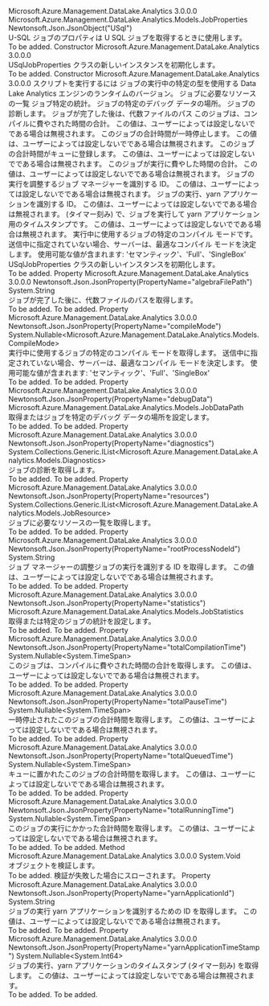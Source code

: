 <Type Name="USqlJobProperties" FullName="Microsoft.Azure.Management.DataLake.Analytics.Models.USqlJobProperties">
  <TypeSignature Language="C#" Value="public class USqlJobProperties : Microsoft.Azure.Management.DataLake.Analytics.Models.JobProperties" />
  <TypeSignature Language="ILAsm" Value=".class public auto ansi beforefieldinit USqlJobProperties extends Microsoft.Azure.Management.DataLake.Analytics.Models.JobProperties" />
  <TypeSignature Language="DocId" Value="T:Microsoft.Azure.Management.DataLake.Analytics.Models.USqlJobProperties" />
  <TypeSignature Language="VB.NET" Value="Public Class USqlJobProperties&#xA;Inherits JobProperties" />
  <TypeSignature Language="F#" Value="type USqlJobProperties = class&#xA;    inherit JobProperties" />
  <AssemblyInfo>
    <AssemblyName>Microsoft.Azure.Management.DataLake.Analytics</AssemblyName>
    <AssemblyVersion>3.0.0.0</AssemblyVersion>
  </AssemblyInfo>
  <Base>
    <BaseTypeName>Microsoft.Azure.Management.DataLake.Analytics.Models.JobProperties</BaseTypeName>
  </Base>
  <Interfaces />
  <Attributes>
    <Attribute>
      <AttributeName>Newtonsoft.Json.JsonObject("USql")</AttributeName>
    </Attribute>
  </Attributes>
  <Docs>
    <summary>
            U-SQL ジョブのプロパティは U SQL ジョブを取得するときに使用します。
            </summary>
    <remarks>To be added.</remarks>
  </Docs>
  <Members>
    <Member MemberName=".ctor">
      <MemberSignature Language="C#" Value="public USqlJobProperties ();" />
      <MemberSignature Language="ILAsm" Value=".method public hidebysig specialname rtspecialname instance void .ctor() cil managed" />
      <MemberSignature Language="DocId" Value="M:Microsoft.Azure.Management.DataLake.Analytics.Models.USqlJobProperties.#ctor" />
      <MemberSignature Language="VB.NET" Value="Public Sub New ()" />
      <MemberType>Constructor</MemberType>
      <AssemblyInfo>
        <AssemblyName>Microsoft.Azure.Management.DataLake.Analytics</AssemblyName>
        <AssemblyVersion>3.0.0.0</AssemblyVersion>
      </AssemblyInfo>
      <Parameters />
      <Docs>
        <summary>
            USqlJobProperties クラスの新しいインスタンスを初期化します。
            </summary>
        <remarks>To be added.</remarks>
      </Docs>
    </Member>
    <Member MemberName=".ctor">
      <MemberSignature Language="C#" Value="public USqlJobProperties (string script, string runtimeVersion = null, System.Collections.Generic.IList&lt;Microsoft.Azure.Management.DataLake.Analytics.Models.JobResource&gt; resources = null, Microsoft.Azure.Management.DataLake.Analytics.Models.JobStatistics statistics = null, Microsoft.Azure.Management.DataLake.Analytics.Models.JobDataPath debugData = null, System.Collections.Generic.IList&lt;Microsoft.Azure.Management.DataLake.Analytics.Models.Diagnostics&gt; diagnostics = null, string algebraFilePath = null, Nullable&lt;TimeSpan&gt; totalCompilationTime = null, Nullable&lt;TimeSpan&gt; totalPauseTime = null, Nullable&lt;TimeSpan&gt; totalQueuedTime = null, Nullable&lt;TimeSpan&gt; totalRunningTime = null, string rootProcessNodeId = null, string yarnApplicationId = null, Nullable&lt;long&gt; yarnApplicationTimeStamp = null, Nullable&lt;Microsoft.Azure.Management.DataLake.Analytics.Models.CompileMode&gt; compileMode = null);" />
      <MemberSignature Language="ILAsm" Value=".method public hidebysig specialname rtspecialname instance void .ctor(string script, string runtimeVersion, class System.Collections.Generic.IList`1&lt;class Microsoft.Azure.Management.DataLake.Analytics.Models.JobResource&gt; resources, class Microsoft.Azure.Management.DataLake.Analytics.Models.JobStatistics statistics, class Microsoft.Azure.Management.DataLake.Analytics.Models.JobDataPath debugData, class System.Collections.Generic.IList`1&lt;class Microsoft.Azure.Management.DataLake.Analytics.Models.Diagnostics&gt; diagnostics, string algebraFilePath, valuetype System.Nullable`1&lt;valuetype System.TimeSpan&gt; totalCompilationTime, valuetype System.Nullable`1&lt;valuetype System.TimeSpan&gt; totalPauseTime, valuetype System.Nullable`1&lt;valuetype System.TimeSpan&gt; totalQueuedTime, valuetype System.Nullable`1&lt;valuetype System.TimeSpan&gt; totalRunningTime, string rootProcessNodeId, string yarnApplicationId, valuetype System.Nullable`1&lt;int64&gt; yarnApplicationTimeStamp, valuetype System.Nullable`1&lt;valuetype Microsoft.Azure.Management.DataLake.Analytics.Models.CompileMode&gt; compileMode) cil managed" />
      <MemberSignature Language="DocId" Value="M:Microsoft.Azure.Management.DataLake.Analytics.Models.USqlJobProperties.#ctor(System.String,System.String,System.Collections.Generic.IList{Microsoft.Azure.Management.DataLake.Analytics.Models.JobResource},Microsoft.Azure.Management.DataLake.Analytics.Models.JobStatistics,Microsoft.Azure.Management.DataLake.Analytics.Models.JobDataPath,System.Collections.Generic.IList{Microsoft.Azure.Management.DataLake.Analytics.Models.Diagnostics},System.String,System.Nullable{System.TimeSpan},System.Nullable{System.TimeSpan},System.Nullable{System.TimeSpan},System.Nullable{System.TimeSpan},System.String,System.String,System.Nullable{System.Int64},System.Nullable{Microsoft.Azure.Management.DataLake.Analytics.Models.CompileMode})" />
      <MemberSignature Language="VB.NET" Value="Public Sub New (script As String, Optional runtimeVersion As String = null, Optional resources As IList(Of JobResource) = null, Optional statistics As JobStatistics = null, Optional debugData As JobDataPath = null, Optional diagnostics As IList(Of Diagnostics) = null, Optional algebraFilePath As String = null, Optional totalCompilationTime As Nullable(Of TimeSpan) = null, Optional totalPauseTime As Nullable(Of TimeSpan) = null, Optional totalQueuedTime As Nullable(Of TimeSpan) = null, Optional totalRunningTime As Nullable(Of TimeSpan) = null, Optional rootProcessNodeId As String = null, Optional yarnApplicationId As String = null, Optional yarnApplicationTimeStamp As Nullable(Of Long) = null, Optional compileMode As Nullable(Of CompileMode) = null)" />
      <MemberSignature Language="F#" Value="new Microsoft.Azure.Management.DataLake.Analytics.Models.USqlJobProperties : string * string * System.Collections.Generic.IList&lt;Microsoft.Azure.Management.DataLake.Analytics.Models.JobResource&gt; * Microsoft.Azure.Management.DataLake.Analytics.Models.JobStatistics * Microsoft.Azure.Management.DataLake.Analytics.Models.JobDataPath * System.Collections.Generic.IList&lt;Microsoft.Azure.Management.DataLake.Analytics.Models.Diagnostics&gt; * string * Nullable&lt;TimeSpan&gt; * Nullable&lt;TimeSpan&gt; * Nullable&lt;TimeSpan&gt; * Nullable&lt;TimeSpan&gt; * string * string * Nullable&lt;int64&gt; * Nullable&lt;Microsoft.Azure.Management.DataLake.Analytics.Models.CompileMode&gt; -&gt; Microsoft.Azure.Management.DataLake.Analytics.Models.USqlJobProperties" Usage="new Microsoft.Azure.Management.DataLake.Analytics.Models.USqlJobProperties (script, runtimeVersion, resources, statistics, debugData, diagnostics, algebraFilePath, totalCompilationTime, totalPauseTime, totalQueuedTime, totalRunningTime, rootProcessNodeId, yarnApplicationId, yarnApplicationTimeStamp, compileMode)" />
      <MemberType>Constructor</MemberType>
      <AssemblyInfo>
        <AssemblyName>Microsoft.Azure.Management.DataLake.Analytics</AssemblyName>
        <AssemblyVersion>3.0.0.0</AssemblyVersion>
      </AssemblyInfo>
      <Parameters>
        <Parameter Name="script" Type="System.String" />
        <Parameter Name="runtimeVersion" Type="System.String" />
        <Parameter Name="resources" Type="System.Collections.Generic.IList&lt;Microsoft.Azure.Management.DataLake.Analytics.Models.JobResource&gt;" />
        <Parameter Name="statistics" Type="Microsoft.Azure.Management.DataLake.Analytics.Models.JobStatistics" />
        <Parameter Name="debugData" Type="Microsoft.Azure.Management.DataLake.Analytics.Models.JobDataPath" />
        <Parameter Name="diagnostics" Type="System.Collections.Generic.IList&lt;Microsoft.Azure.Management.DataLake.Analytics.Models.Diagnostics&gt;" />
        <Parameter Name="algebraFilePath" Type="System.String" />
        <Parameter Name="totalCompilationTime" Type="System.Nullable&lt;System.TimeSpan&gt;" />
        <Parameter Name="totalPauseTime" Type="System.Nullable&lt;System.TimeSpan&gt;" />
        <Parameter Name="totalQueuedTime" Type="System.Nullable&lt;System.TimeSpan&gt;" />
        <Parameter Name="totalRunningTime" Type="System.Nullable&lt;System.TimeSpan&gt;" />
        <Parameter Name="rootProcessNodeId" Type="System.String" />
        <Parameter Name="yarnApplicationId" Type="System.String" />
        <Parameter Name="yarnApplicationTimeStamp" Type="System.Nullable&lt;System.Int64&gt;" />
        <Parameter Name="compileMode" Type="System.Nullable&lt;Microsoft.Azure.Management.DataLake.Analytics.Models.CompileMode&gt;" />
      </Parameters>
      <Docs>
        <param name="script">スクリプトを実行するには</param>
        <param name="runtimeVersion">ジョブの実行中の特定の型を使用する Data Lake Analytics エンジンのランタイムのバージョン。</param>
        <param name="resources">ジョブに必要なリソースの一覧</param>
        <param name="statistics">ジョブ特定の統計。</param>
        <param name="debugData">ジョブの特定のデバッグ データの場所。</param>
        <param name="diagnostics">ジョブの診断します。</param>
        <param name="algebraFilePath">ジョブが完了した後は、代数ファイルのパス</param>
        <param name="totalCompilationTime">このジョブは、コンパイルに費やされた時間の合計。 この値は、ユーザーによっては設定しないでである場合は無視されます。</param>
        <param name="totalPauseTime">このジョブの合計時間が一時停止します。
            この値は、ユーザーによっては設定しないでである場合は無視されます。</param>
        <param name="totalQueuedTime">このジョブの合計時間がキューに登録します。
            この値は、ユーザーによっては設定しないでである場合は無視されます。</param>
        <param name="totalRunningTime">このジョブが実行に費やした時間の合計。 この値は、ユーザーによっては設定しないでである場合は無視されます。</param>
        <param name="rootProcessNodeId">ジョブの実行を調整するジョブ マネージャーを識別する ID。 この値は、ユーザーによっては設定しないでである場合は無視されます。</param>
        <param name="yarnApplicationId">ジョブの実行、yarn アプリケーションを識別する ID。 この値は、ユーザーによっては設定しないでである場合は無視されます。</param>
        <param name="yarnApplicationTimeStamp">(タイマー刻み) で、ジョブを実行して yarn アプリケーション用のタイムスタンプです。 この値は、ユーザーによっては設定しないでである場合は無視されます。</param>
        <param name="compileMode">実行中に使用するジョブの特定のコンパイル モードです。 送信中に指定されていない場合、サーバーは、最適なコンパイル モードを決定します。 使用可能な値が含まれます: 'セマンティック'、'Full'、'SingleBox'</param>
        <summary>
            USqlJobProperties クラスの新しいインスタンスを初期化します。
            </summary>
        <remarks>To be added.</remarks>
      </Docs>
    </Member>
    <Member MemberName="AlgebraFilePath">
      <MemberSignature Language="C#" Value="public string AlgebraFilePath { get; }" />
      <MemberSignature Language="ILAsm" Value=".property instance string AlgebraFilePath" />
      <MemberSignature Language="DocId" Value="P:Microsoft.Azure.Management.DataLake.Analytics.Models.USqlJobProperties.AlgebraFilePath" />
      <MemberSignature Language="VB.NET" Value="Public ReadOnly Property AlgebraFilePath As String" />
      <MemberSignature Language="F#" Value="member this.AlgebraFilePath : string" Usage="Microsoft.Azure.Management.DataLake.Analytics.Models.USqlJobProperties.AlgebraFilePath" />
      <MemberType>Property</MemberType>
      <AssemblyInfo>
        <AssemblyName>Microsoft.Azure.Management.DataLake.Analytics</AssemblyName>
        <AssemblyVersion>3.0.0.0</AssemblyVersion>
      </AssemblyInfo>
      <Attributes>
        <Attribute>
          <AttributeName>Newtonsoft.Json.JsonProperty(PropertyName="algebraFilePath")</AttributeName>
        </Attribute>
      </Attributes>
      <ReturnValue>
        <ReturnType>System.String</ReturnType>
      </ReturnValue>
      <Docs>
        <summary>
            ジョブが完了した後に、代数ファイルのパスを取得します。
            </summary>
        <value>To be added.</value>
        <remarks>To be added.</remarks>
      </Docs>
    </Member>
    <Member MemberName="CompileMode">
      <MemberSignature Language="C#" Value="public Nullable&lt;Microsoft.Azure.Management.DataLake.Analytics.Models.CompileMode&gt; CompileMode { get; }" />
      <MemberSignature Language="ILAsm" Value=".property instance valuetype System.Nullable`1&lt;valuetype Microsoft.Azure.Management.DataLake.Analytics.Models.CompileMode&gt; CompileMode" />
      <MemberSignature Language="DocId" Value="P:Microsoft.Azure.Management.DataLake.Analytics.Models.USqlJobProperties.CompileMode" />
      <MemberSignature Language="VB.NET" Value="Public ReadOnly Property CompileMode As Nullable(Of CompileMode)" />
      <MemberSignature Language="F#" Value="member this.CompileMode : Nullable&lt;Microsoft.Azure.Management.DataLake.Analytics.Models.CompileMode&gt;" Usage="Microsoft.Azure.Management.DataLake.Analytics.Models.USqlJobProperties.CompileMode" />
      <MemberType>Property</MemberType>
      <AssemblyInfo>
        <AssemblyName>Microsoft.Azure.Management.DataLake.Analytics</AssemblyName>
        <AssemblyVersion>3.0.0.0</AssemblyVersion>
      </AssemblyInfo>
      <Attributes>
        <Attribute>
          <AttributeName>Newtonsoft.Json.JsonProperty(PropertyName="compileMode")</AttributeName>
        </Attribute>
      </Attributes>
      <ReturnValue>
        <ReturnType>System.Nullable&lt;Microsoft.Azure.Management.DataLake.Analytics.Models.CompileMode&gt;</ReturnType>
      </ReturnValue>
      <Docs>
        <summary>
            実行中に使用するジョブの特定のコンパイル モードを取得します。 送信中に指定されていない場合、サーバーは、最適なコンパイル モードを決定します。 使用可能な値が含まれます: 'セマンティック'、'Full'、'SingleBox'
            </summary>
        <value>To be added.</value>
        <remarks>To be added.</remarks>
      </Docs>
    </Member>
    <Member MemberName="DebugData">
      <MemberSignature Language="C#" Value="public Microsoft.Azure.Management.DataLake.Analytics.Models.JobDataPath DebugData { get; set; }" />
      <MemberSignature Language="ILAsm" Value=".property instance class Microsoft.Azure.Management.DataLake.Analytics.Models.JobDataPath DebugData" />
      <MemberSignature Language="DocId" Value="P:Microsoft.Azure.Management.DataLake.Analytics.Models.USqlJobProperties.DebugData" />
      <MemberSignature Language="VB.NET" Value="Public Property DebugData As JobDataPath" />
      <MemberSignature Language="F#" Value="member this.DebugData : Microsoft.Azure.Management.DataLake.Analytics.Models.JobDataPath with get, set" Usage="Microsoft.Azure.Management.DataLake.Analytics.Models.USqlJobProperties.DebugData" />
      <MemberType>Property</MemberType>
      <AssemblyInfo>
        <AssemblyName>Microsoft.Azure.Management.DataLake.Analytics</AssemblyName>
        <AssemblyVersion>3.0.0.0</AssemblyVersion>
      </AssemblyInfo>
      <Attributes>
        <Attribute>
          <AttributeName>Newtonsoft.Json.JsonProperty(PropertyName="debugData")</AttributeName>
        </Attribute>
      </Attributes>
      <ReturnValue>
        <ReturnType>Microsoft.Azure.Management.DataLake.Analytics.Models.JobDataPath</ReturnType>
      </ReturnValue>
      <Docs>
        <summary>
            取得またはジョブを特定のデバッグ データの場所を設定します。
            </summary>
        <value>To be added.</value>
        <remarks>To be added.</remarks>
      </Docs>
    </Member>
    <Member MemberName="Diagnostics">
      <MemberSignature Language="C#" Value="public System.Collections.Generic.IList&lt;Microsoft.Azure.Management.DataLake.Analytics.Models.Diagnostics&gt; Diagnostics { get; }" />
      <MemberSignature Language="ILAsm" Value=".property instance class System.Collections.Generic.IList`1&lt;class Microsoft.Azure.Management.DataLake.Analytics.Models.Diagnostics&gt; Diagnostics" />
      <MemberSignature Language="DocId" Value="P:Microsoft.Azure.Management.DataLake.Analytics.Models.USqlJobProperties.Diagnostics" />
      <MemberSignature Language="VB.NET" Value="Public ReadOnly Property Diagnostics As IList(Of Diagnostics)" />
      <MemberSignature Language="F#" Value="member this.Diagnostics : System.Collections.Generic.IList&lt;Microsoft.Azure.Management.DataLake.Analytics.Models.Diagnostics&gt;" Usage="Microsoft.Azure.Management.DataLake.Analytics.Models.USqlJobProperties.Diagnostics" />
      <MemberType>Property</MemberType>
      <AssemblyInfo>
        <AssemblyName>Microsoft.Azure.Management.DataLake.Analytics</AssemblyName>
        <AssemblyVersion>3.0.0.0</AssemblyVersion>
      </AssemblyInfo>
      <Attributes>
        <Attribute>
          <AttributeName>Newtonsoft.Json.JsonProperty(PropertyName="diagnostics")</AttributeName>
        </Attribute>
      </Attributes>
      <ReturnValue>
        <ReturnType>System.Collections.Generic.IList&lt;Microsoft.Azure.Management.DataLake.Analytics.Models.Diagnostics&gt;</ReturnType>
      </ReturnValue>
      <Docs>
        <summary>
            ジョブの診断を取得します。
            </summary>
        <value>To be added.</value>
        <remarks>To be added.</remarks>
      </Docs>
    </Member>
    <Member MemberName="Resources">
      <MemberSignature Language="C#" Value="public System.Collections.Generic.IList&lt;Microsoft.Azure.Management.DataLake.Analytics.Models.JobResource&gt; Resources { get; }" />
      <MemberSignature Language="ILAsm" Value=".property instance class System.Collections.Generic.IList`1&lt;class Microsoft.Azure.Management.DataLake.Analytics.Models.JobResource&gt; Resources" />
      <MemberSignature Language="DocId" Value="P:Microsoft.Azure.Management.DataLake.Analytics.Models.USqlJobProperties.Resources" />
      <MemberSignature Language="VB.NET" Value="Public ReadOnly Property Resources As IList(Of JobResource)" />
      <MemberSignature Language="F#" Value="member this.Resources : System.Collections.Generic.IList&lt;Microsoft.Azure.Management.DataLake.Analytics.Models.JobResource&gt;" Usage="Microsoft.Azure.Management.DataLake.Analytics.Models.USqlJobProperties.Resources" />
      <MemberType>Property</MemberType>
      <AssemblyInfo>
        <AssemblyName>Microsoft.Azure.Management.DataLake.Analytics</AssemblyName>
        <AssemblyVersion>3.0.0.0</AssemblyVersion>
      </AssemblyInfo>
      <Attributes>
        <Attribute>
          <AttributeName>Newtonsoft.Json.JsonProperty(PropertyName="resources")</AttributeName>
        </Attribute>
      </Attributes>
      <ReturnValue>
        <ReturnType>System.Collections.Generic.IList&lt;Microsoft.Azure.Management.DataLake.Analytics.Models.JobResource&gt;</ReturnType>
      </ReturnValue>
      <Docs>
        <summary>
            ジョブに必要なリソースの一覧を取得します。
            </summary>
        <value>To be added.</value>
        <remarks>To be added.</remarks>
      </Docs>
    </Member>
    <Member MemberName="RootProcessNodeId">
      <MemberSignature Language="C#" Value="public string RootProcessNodeId { get; }" />
      <MemberSignature Language="ILAsm" Value=".property instance string RootProcessNodeId" />
      <MemberSignature Language="DocId" Value="P:Microsoft.Azure.Management.DataLake.Analytics.Models.USqlJobProperties.RootProcessNodeId" />
      <MemberSignature Language="VB.NET" Value="Public ReadOnly Property RootProcessNodeId As String" />
      <MemberSignature Language="F#" Value="member this.RootProcessNodeId : string" Usage="Microsoft.Azure.Management.DataLake.Analytics.Models.USqlJobProperties.RootProcessNodeId" />
      <MemberType>Property</MemberType>
      <AssemblyInfo>
        <AssemblyName>Microsoft.Azure.Management.DataLake.Analytics</AssemblyName>
        <AssemblyVersion>3.0.0.0</AssemblyVersion>
      </AssemblyInfo>
      <Attributes>
        <Attribute>
          <AttributeName>Newtonsoft.Json.JsonProperty(PropertyName="rootProcessNodeId")</AttributeName>
        </Attribute>
      </Attributes>
      <ReturnValue>
        <ReturnType>System.String</ReturnType>
      </ReturnValue>
      <Docs>
        <summary>
            ジョブ マネージャーの調整ジョブの実行を識別する ID を取得します。 この値は、ユーザーによっては設定しないでである場合は無視されます。
            </summary>
        <value>To be added.</value>
        <remarks>To be added.</remarks>
      </Docs>
    </Member>
    <Member MemberName="Statistics">
      <MemberSignature Language="C#" Value="public Microsoft.Azure.Management.DataLake.Analytics.Models.JobStatistics Statistics { get; set; }" />
      <MemberSignature Language="ILAsm" Value=".property instance class Microsoft.Azure.Management.DataLake.Analytics.Models.JobStatistics Statistics" />
      <MemberSignature Language="DocId" Value="P:Microsoft.Azure.Management.DataLake.Analytics.Models.USqlJobProperties.Statistics" />
      <MemberSignature Language="VB.NET" Value="Public Property Statistics As JobStatistics" />
      <MemberSignature Language="F#" Value="member this.Statistics : Microsoft.Azure.Management.DataLake.Analytics.Models.JobStatistics with get, set" Usage="Microsoft.Azure.Management.DataLake.Analytics.Models.USqlJobProperties.Statistics" />
      <MemberType>Property</MemberType>
      <AssemblyInfo>
        <AssemblyName>Microsoft.Azure.Management.DataLake.Analytics</AssemblyName>
        <AssemblyVersion>3.0.0.0</AssemblyVersion>
      </AssemblyInfo>
      <Attributes>
        <Attribute>
          <AttributeName>Newtonsoft.Json.JsonProperty(PropertyName="statistics")</AttributeName>
        </Attribute>
      </Attributes>
      <ReturnValue>
        <ReturnType>Microsoft.Azure.Management.DataLake.Analytics.Models.JobStatistics</ReturnType>
      </ReturnValue>
      <Docs>
        <summary>
            取得または特定のジョブの統計を設定します。
            </summary>
        <value>To be added.</value>
        <remarks>To be added.</remarks>
      </Docs>
    </Member>
    <Member MemberName="TotalCompilationTime">
      <MemberSignature Language="C#" Value="public Nullable&lt;TimeSpan&gt; TotalCompilationTime { get; }" />
      <MemberSignature Language="ILAsm" Value=".property instance valuetype System.Nullable`1&lt;valuetype System.TimeSpan&gt; TotalCompilationTime" />
      <MemberSignature Language="DocId" Value="P:Microsoft.Azure.Management.DataLake.Analytics.Models.USqlJobProperties.TotalCompilationTime" />
      <MemberSignature Language="VB.NET" Value="Public ReadOnly Property TotalCompilationTime As Nullable(Of TimeSpan)" />
      <MemberSignature Language="F#" Value="member this.TotalCompilationTime : Nullable&lt;TimeSpan&gt;" Usage="Microsoft.Azure.Management.DataLake.Analytics.Models.USqlJobProperties.TotalCompilationTime" />
      <MemberType>Property</MemberType>
      <AssemblyInfo>
        <AssemblyName>Microsoft.Azure.Management.DataLake.Analytics</AssemblyName>
        <AssemblyVersion>3.0.0.0</AssemblyVersion>
      </AssemblyInfo>
      <Attributes>
        <Attribute>
          <AttributeName>Newtonsoft.Json.JsonProperty(PropertyName="totalCompilationTime")</AttributeName>
        </Attribute>
      </Attributes>
      <ReturnValue>
        <ReturnType>System.Nullable&lt;System.TimeSpan&gt;</ReturnType>
      </ReturnValue>
      <Docs>
        <summary>
            このジョブは、コンパイルに費やされた時間の合計を取得します。 この値は、ユーザーによっては設定しないでである場合は無視されます。
            </summary>
        <value>To be added.</value>
        <remarks>To be added.</remarks>
      </Docs>
    </Member>
    <Member MemberName="TotalPauseTime">
      <MemberSignature Language="C#" Value="public Nullable&lt;TimeSpan&gt; TotalPauseTime { get; }" />
      <MemberSignature Language="ILAsm" Value=".property instance valuetype System.Nullable`1&lt;valuetype System.TimeSpan&gt; TotalPauseTime" />
      <MemberSignature Language="DocId" Value="P:Microsoft.Azure.Management.DataLake.Analytics.Models.USqlJobProperties.TotalPauseTime" />
      <MemberSignature Language="VB.NET" Value="Public ReadOnly Property TotalPauseTime As Nullable(Of TimeSpan)" />
      <MemberSignature Language="F#" Value="member this.TotalPauseTime : Nullable&lt;TimeSpan&gt;" Usage="Microsoft.Azure.Management.DataLake.Analytics.Models.USqlJobProperties.TotalPauseTime" />
      <MemberType>Property</MemberType>
      <AssemblyInfo>
        <AssemblyName>Microsoft.Azure.Management.DataLake.Analytics</AssemblyName>
        <AssemblyVersion>3.0.0.0</AssemblyVersion>
      </AssemblyInfo>
      <Attributes>
        <Attribute>
          <AttributeName>Newtonsoft.Json.JsonProperty(PropertyName="totalPauseTime")</AttributeName>
        </Attribute>
      </Attributes>
      <ReturnValue>
        <ReturnType>System.Nullable&lt;System.TimeSpan&gt;</ReturnType>
      </ReturnValue>
      <Docs>
        <summary>
            一時停止されたこのジョブの合計時間を取得します。 この値は、ユーザーによっては設定しないでである場合は無視されます。
            </summary>
        <value>To be added.</value>
        <remarks>To be added.</remarks>
      </Docs>
    </Member>
    <Member MemberName="TotalQueuedTime">
      <MemberSignature Language="C#" Value="public Nullable&lt;TimeSpan&gt; TotalQueuedTime { get; }" />
      <MemberSignature Language="ILAsm" Value=".property instance valuetype System.Nullable`1&lt;valuetype System.TimeSpan&gt; TotalQueuedTime" />
      <MemberSignature Language="DocId" Value="P:Microsoft.Azure.Management.DataLake.Analytics.Models.USqlJobProperties.TotalQueuedTime" />
      <MemberSignature Language="VB.NET" Value="Public ReadOnly Property TotalQueuedTime As Nullable(Of TimeSpan)" />
      <MemberSignature Language="F#" Value="member this.TotalQueuedTime : Nullable&lt;TimeSpan&gt;" Usage="Microsoft.Azure.Management.DataLake.Analytics.Models.USqlJobProperties.TotalQueuedTime" />
      <MemberType>Property</MemberType>
      <AssemblyInfo>
        <AssemblyName>Microsoft.Azure.Management.DataLake.Analytics</AssemblyName>
        <AssemblyVersion>3.0.0.0</AssemblyVersion>
      </AssemblyInfo>
      <Attributes>
        <Attribute>
          <AttributeName>Newtonsoft.Json.JsonProperty(PropertyName="totalQueuedTime")</AttributeName>
        </Attribute>
      </Attributes>
      <ReturnValue>
        <ReturnType>System.Nullable&lt;System.TimeSpan&gt;</ReturnType>
      </ReturnValue>
      <Docs>
        <summary>
            キューに置かれたこのジョブの合計時間を取得します。 この値は、ユーザーによっては設定しないでである場合は無視されます。
            </summary>
        <value>To be added.</value>
        <remarks>To be added.</remarks>
      </Docs>
    </Member>
    <Member MemberName="TotalRunningTime">
      <MemberSignature Language="C#" Value="public Nullable&lt;TimeSpan&gt; TotalRunningTime { get; }" />
      <MemberSignature Language="ILAsm" Value=".property instance valuetype System.Nullable`1&lt;valuetype System.TimeSpan&gt; TotalRunningTime" />
      <MemberSignature Language="DocId" Value="P:Microsoft.Azure.Management.DataLake.Analytics.Models.USqlJobProperties.TotalRunningTime" />
      <MemberSignature Language="VB.NET" Value="Public ReadOnly Property TotalRunningTime As Nullable(Of TimeSpan)" />
      <MemberSignature Language="F#" Value="member this.TotalRunningTime : Nullable&lt;TimeSpan&gt;" Usage="Microsoft.Azure.Management.DataLake.Analytics.Models.USqlJobProperties.TotalRunningTime" />
      <MemberType>Property</MemberType>
      <AssemblyInfo>
        <AssemblyName>Microsoft.Azure.Management.DataLake.Analytics</AssemblyName>
        <AssemblyVersion>3.0.0.0</AssemblyVersion>
      </AssemblyInfo>
      <Attributes>
        <Attribute>
          <AttributeName>Newtonsoft.Json.JsonProperty(PropertyName="totalRunningTime")</AttributeName>
        </Attribute>
      </Attributes>
      <ReturnValue>
        <ReturnType>System.Nullable&lt;System.TimeSpan&gt;</ReturnType>
      </ReturnValue>
      <Docs>
        <summary>
            このジョブの実行にかかった合計時間を取得します。 この値は、ユーザーによっては設定しないでである場合は無視されます。
            </summary>
        <value>To be added.</value>
        <remarks>To be added.</remarks>
      </Docs>
    </Member>
    <Member MemberName="Validate">
      <MemberSignature Language="C#" Value="public override void Validate ();" />
      <MemberSignature Language="ILAsm" Value=".method public hidebysig virtual instance void Validate() cil managed" />
      <MemberSignature Language="DocId" Value="M:Microsoft.Azure.Management.DataLake.Analytics.Models.USqlJobProperties.Validate" />
      <MemberSignature Language="VB.NET" Value="Public Overrides Sub Validate ()" />
      <MemberSignature Language="F#" Value="override this.Validate : unit -&gt; unit" Usage="uSqlJobProperties.Validate " />
      <MemberType>Method</MemberType>
      <AssemblyInfo>
        <AssemblyName>Microsoft.Azure.Management.DataLake.Analytics</AssemblyName>
        <AssemblyVersion>3.0.0.0</AssemblyVersion>
      </AssemblyInfo>
      <ReturnValue>
        <ReturnType>System.Void</ReturnType>
      </ReturnValue>
      <Parameters />
      <Docs>
        <summary>
            オブジェクトを検証します。
            </summary>
        <remarks>To be added.</remarks>
        <exception cref="T:Microsoft.Rest.ValidationException">
            検証が失敗した場合にスローされます。
            </exception>
      </Docs>
    </Member>
    <Member MemberName="YarnApplicationId">
      <MemberSignature Language="C#" Value="public string YarnApplicationId { get; }" />
      <MemberSignature Language="ILAsm" Value=".property instance string YarnApplicationId" />
      <MemberSignature Language="DocId" Value="P:Microsoft.Azure.Management.DataLake.Analytics.Models.USqlJobProperties.YarnApplicationId" />
      <MemberSignature Language="VB.NET" Value="Public ReadOnly Property YarnApplicationId As String" />
      <MemberSignature Language="F#" Value="member this.YarnApplicationId : string" Usage="Microsoft.Azure.Management.DataLake.Analytics.Models.USqlJobProperties.YarnApplicationId" />
      <MemberType>Property</MemberType>
      <AssemblyInfo>
        <AssemblyName>Microsoft.Azure.Management.DataLake.Analytics</AssemblyName>
        <AssemblyVersion>3.0.0.0</AssemblyVersion>
      </AssemblyInfo>
      <Attributes>
        <Attribute>
          <AttributeName>Newtonsoft.Json.JsonProperty(PropertyName="yarnApplicationId")</AttributeName>
        </Attribute>
      </Attributes>
      <ReturnValue>
        <ReturnType>System.String</ReturnType>
      </ReturnValue>
      <Docs>
        <summary>
            ジョブの実行 yarn アプリケーションを識別するための ID を取得します。 この値は、ユーザーによっては設定しないでである場合は無視されます。
            </summary>
        <value>To be added.</value>
        <remarks>To be added.</remarks>
      </Docs>
    </Member>
    <Member MemberName="YarnApplicationTimeStamp">
      <MemberSignature Language="C#" Value="public Nullable&lt;long&gt; YarnApplicationTimeStamp { get; }" />
      <MemberSignature Language="ILAsm" Value=".property instance valuetype System.Nullable`1&lt;int64&gt; YarnApplicationTimeStamp" />
      <MemberSignature Language="DocId" Value="P:Microsoft.Azure.Management.DataLake.Analytics.Models.USqlJobProperties.YarnApplicationTimeStamp" />
      <MemberSignature Language="VB.NET" Value="Public ReadOnly Property YarnApplicationTimeStamp As Nullable(Of Long)" />
      <MemberSignature Language="F#" Value="member this.YarnApplicationTimeStamp : Nullable&lt;int64&gt;" Usage="Microsoft.Azure.Management.DataLake.Analytics.Models.USqlJobProperties.YarnApplicationTimeStamp" />
      <MemberType>Property</MemberType>
      <AssemblyInfo>
        <AssemblyName>Microsoft.Azure.Management.DataLake.Analytics</AssemblyName>
        <AssemblyVersion>3.0.0.0</AssemblyVersion>
      </AssemblyInfo>
      <Attributes>
        <Attribute>
          <AttributeName>Newtonsoft.Json.JsonProperty(PropertyName="yarnApplicationTimeStamp")</AttributeName>
        </Attribute>
      </Attributes>
      <ReturnValue>
        <ReturnType>System.Nullable&lt;System.Int64&gt;</ReturnType>
      </ReturnValue>
      <Docs>
        <summary>
            ジョブの実行、yarn アプリケーションのタイムスタンプ (タイマー刻み) を取得します。 この値は、ユーザーによっては設定しないでである場合は無視されます。
            </summary>
        <value>To be added.</value>
        <remarks>To be added.</remarks>
      </Docs>
    </Member>
  </Members>
</Type>